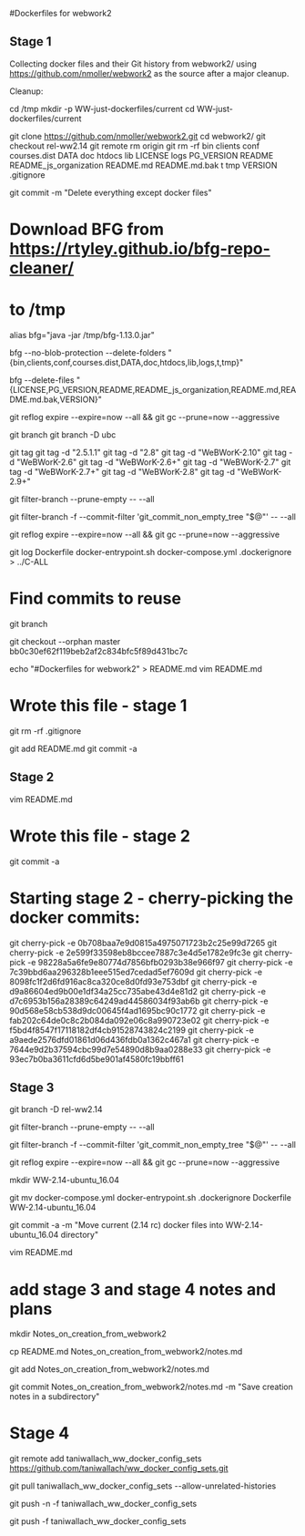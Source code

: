 #Dockerfiles for webwork2

## Stage 1
Collecting docker files and their Git history from webwork2/ using 
	https://github.com/nmoller/webwork2
as the source after a major cleanup.

Cleanup:

cd /tmp
mkdir -p WW-just-dockerfiles/current
cd WW-just-dockerfiles/current

git clone https://github.com/nmoller/webwork2.git
cd webwork2/
git checkout rel-ww2.14
git remote rm origin
git rm -rf bin clients conf courses.dist DATA doc htdocs lib LICENSE logs PG_VERSION README README_js_organization README.md README.md.bak t tmp VERSION .gitignore

git commit -m "Delete everything except docker files"

# Download BFG from https://rtyley.github.io/bfg-repo-cleaner/
# to /tmp

alias bfg="java -jar /tmp/bfg-1.13.0.jar"

bfg --no-blob-protection --delete-folders "{bin,clients,conf,courses.dist,DATA,doc,htdocs,lib,logs,t,tmp}"

bfg --delete-files "{LICENSE,PG_VERSION,README,README_js_organization,README.md,README.md.bak,VERSION}"

git reflog expire --expire=now --all && git gc --prune=now --aggressive

git branch
git branch -D ubc

git tag
git tag -d "2.5.1.1"
git tag -d "2.8"
git tag -d "WeBWorK-2.10"
git tag -d "WeBWorK-2.6"
git tag -d "WeBWorK-2.6+"
git tag -d "WeBWorK-2.7"
git tag -d "WeBWorK-2.7+"
git tag -d "WeBWorK-2.8"
git tag -d "WeBWorK-2.9+"



git filter-branch --prune-empty  -- --all

git filter-branch -f --commit-filter 'git_commit_non_empty_tree "$@"' -- --all

git reflog expire --expire=now --all && git gc --prune=now --aggressive

git log Dockerfile docker-entrypoint.sh docker-compose.yml .dockerignore > ../C-ALL
# Find commits to reuse

git branch

git checkout --orphan master bb0c30ef62f119beb2af2c834bfc5f89d431bc7c

echo "#Dockerfiles for webwork2" > README.md
vim README.md
# Wrote this file - stage 1

git rm -rf .gitignore 

git add README.md
git commit -a 

## Stage 2

vim README.md
# Wrote this file - stage 2

git commit -a  

# Starting stage 2 - cherry-picking the docker commits:

git cherry-pick -e 0b708baa7e9d0815a4975071723b2c25e99d7265
git cherry-pick -e 2e599f33598eb8bccee7887c3e4d5e1782e9fc3e
git cherry-pick -e 98228a5a6fe9e80774d7856bfb0293b38e966f97
git cherry-pick -e 7c39bbd6aa296328b1eee515ed7cedad5ef7609d
git cherry-pick -e 8098fc1f2d6fd916ac8ca320ce8d0fd93e753dbf
git cherry-pick -e d9a86604ed9b00e1df34a25cc735abe43d4e81d2
git cherry-pick -e d7c6953b156a28389c64249ad44586034f93ab6b
git cherry-pick -e 90d568e58cb538d9dc00645f4ad1695bc90c1772
git cherry-pick -e fab202c64de0c8c2b084da092e06c8a990723e02
git cherry-pick -e f5bd4f8547f17118182df4cb91528743824c2199
git cherry-pick -e a9aede2576dfd01861d06d436fdb0a1362c467a1
git cherry-pick -e 7644e9d2b37594cbc99d7e54890d8b9aa0288e33
git cherry-pick -e 93ec7b0ba3611cfd6d5be901af4580fc19bbff61

## Stage 3

git branch -D rel-ww2.14

git filter-branch --prune-empty  -- --all

git filter-branch -f --commit-filter 'git_commit_non_empty_tree "$@"' -- --all

git reflog expire --expire=now --all && git gc --prune=now --aggressive

mkdir WW-2.14-ubuntu_16.04

git mv docker-compose.yml docker-entrypoint.sh .dockerignore Dockerfile WW-2.14-ubuntu_16.04 

git commit -a -m "Move current (2.14 rc) docker files into WW-2.14-ubuntu_16.04 directory"

vim README.md
# add stage 3 and stage 4 notes and plans

mkdir Notes_on_creation_from_webwork2

cp README.md Notes_on_creation_from_webwork2/notes.md

git add Notes_on_creation_from_webwork2/notes.md

git commit Notes_on_creation_from_webwork2/notes.md -m "Save creation notes in a subdirectory"

# Stage 4

git remote add taniwallach_ww_docker_config_sets  https://github.com/taniwallach/ww_docker_config_sets.git

git pull taniwallach_ww_docker_config_sets  --allow-unrelated-histories 

git push -n -f taniwallach_ww_docker_config_sets

git push -f taniwallach_ww_docker_config_sets

